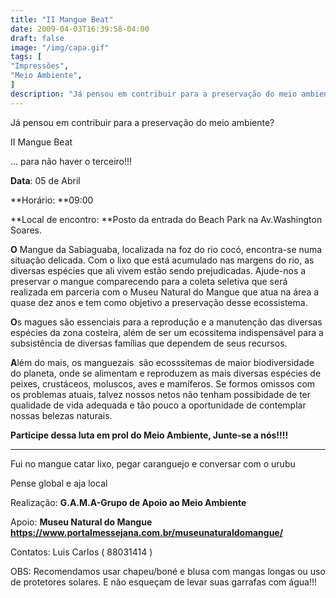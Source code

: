 ```yaml
---
title: "II Mangue Beat"
date: 2009-04-03T16:39:58-04:00
draft: false
image: "/img/capa.gif"
tags: [
"Impressões",
"Meio Ambiente",
]
description: "Já pensou em contribuir para a preservação do meio ambiente?"
---
```

Já pensou em contribuir para a preservação do meio ambiente?

II Mangue Beat

... para não haver o terceiro!!!

**Data**: 05 de Abril

**Horário: **09:00

**Local de encontro: **Posto da entrada do Beach Park na Av.Washington Soares.

**O** Mangue da Sabiaguaba, localizada na foz do rio cocó, encontra-se numa situação delicada. Com o lixo que está acumulado nas margens do rio, as diversas espécies que ali vivem estão sendo prejudicadas. Ajude-nos a preservar o mangue comparecendo para a coleta seletiva que será realizada em parceria com o Museu Natural do Mangue que atua na área a quase dez anos e tem como objetivo a preservação desse ecossistema.

**O**s magues são essenciais para a reprodução e a manutenção das diversas espécies da zona costeira, além de ser um ecossitema indispensável para a subsistência de diversas famílias que dependem de seus recursos.

**A**lém do mais, os manguezais  são ecosssitemas de maior biodiversidade do planeta, onde se alimentam e reproduzem as mais diversas espécies de peixes, crustáceos, moluscos, aves e mamíferos. Se formos omissos com os problemas atuais, talvez nossos netos não tenham possibidade de ter qualidade de vida adequada e tão pouco a oportunidade de contemplar nossas belezas naturais.

**Participe dessa luta em prol do Meio Ambiente, Junte-se a nós!!!!**

** **

Fui no mangue catar lixo, pegar caranguejo e conversar com o urubu

Pense global e aja local

Realização: **G.A.M.A-Grupo de Apoio ao Meio Ambiente**

Apoio: **Museu Natural do Mangue https://www.portalmessejana.com.br/museunaturaldomangue/**

Contatos:  Luis Carlos ( 88031414 )

OBS: Recomendamos usar chapeu/boné e blusa com mangas longas ou uso de protetores solares. E não esqueçam de levar suas garrafas com água!!!
